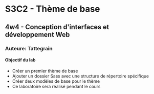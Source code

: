 # S3C2 - Thème de base
## 4w4 - Conception d'interfaces et développement Web
### Auteure: Tattegrain

#### Objectif du lab
- Créer un premier thème de base 
- Ajouter un dossier Sass avec une structure de répertoire spécifique
- Créer deux modèles de base pour le thème
- Ce laboratoire sera réalisé pendant le cours